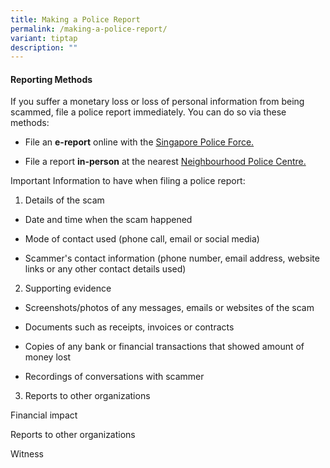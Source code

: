 ```yaml
---
title: Making a Police Report
permalink: /making-a-police-report/
variant: tiptap
description: ""
---
```

<h4>Reporting Methods</h4>
<p>If you suffer a monetary loss or loss of personal information from being
scammed, file a police report immediately. You can do so via these methods:</p>
<ul data-tight="true" class="tight">
<li>
<p>File an <strong>e-report</strong> online with the <a href="https://eservices1.police.gov.sg/phub/eservices/landingpage/police-report" rel="noopener noreferrer nofollow" target="_blank">Singapore Police Force.</a>
</p>
</li>
<li>
<p>File a report <strong>in-person</strong> at the nearest <a href="https://www.police.gov.sg/Contact-Us" rel="noopener noreferrer nofollow" target="_blank">Neighbourhood Police Centre.</a>
</p>
</li>
</ul>
<p>Important Information to have when filing a police report:</p>
<ol data-tight="true" class="tight">
<li>
<p>Details of the scam</p>
</li>
</ol>
<ul data-tight="true" class="tight">
<li>
<p>Date and time when the scam happened</p>
</li>
<li>
<p>Mode of contact used (phone call, email or social media)</p>
</li>
<li>
<p>Scammer's contact information (phone number, email address, website links
or any other contact details used)</p>
</li>
</ul>
<ol start="2" data-tight="true" class="tight">
<li>
<p>Supporting evidence</p>
</li>
</ol>
<ul data-tight="true" class="tight">
<li>
<p>Screenshots/photos of any messages, emails or websites of the scam</p>
</li>
<li>
<p>Documents such as receipts, invoices or contracts</p>
</li>
<li>
<p>Copies of any bank or financial transactions that showed amount of money
lost</p>
</li>
<li>
<p>Recordings of conversations with scammer</p>
</li>
</ul>
<ol start="3" data-tight="true" class="tight">
<li>
<p>Reports to other organizations</p>
</li>
</ol>
<p></p>
<p></p>
<p>Financial impact</p>
<p>Reports to other organizations</p>
<p>Witness</p>
<p></p>